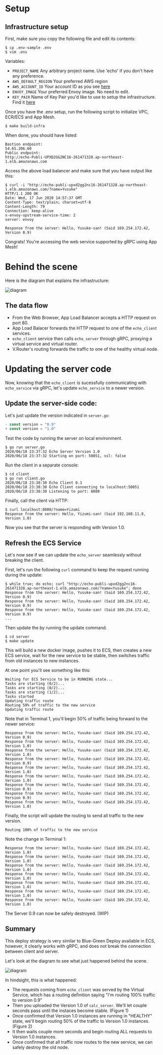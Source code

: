 

# Setup

## Infrastructure setup

First, make sure you copy the following file and edit its contents:
```
$ cp .env-sample .env
$ vim .env
```
Variables:

* `PROJECT_NAME` Any arbitrary project name.  Use 'echo' if you don't have any preference.
* `AWS_DEFAULT_REGION` Your preferred AWS region
* `AWS_ACCOUNT_ID` Your account ID as you see [here](https://console.aws.amazon.com/billing/home?#/account)
* `ENVOY_IMAGE` Your preferred Envoy image. No need to edit.
* `KEY_PAIR` Name of Key Pair you'd like to use to setup the infrastructure. Find it [here](https://ap-northeast-1.console.aws.amazon.com/ec2/v2/home?region=ap-northeast-1#KeyPairs)

Once you have the .env setup, run the following script to initialize VPC, ECR/ECS and App Mesh.
```
$ make build-infra
```

When done, you should have listed:
```
Bastion endpoint:
54.65.206.60
Public endpoint:
http://echo-Publi-UPXD2GG2NC16-261471328.ap-northeast-1.elb.amazonaws.com
```

Access the above load balancer and make sure that you have output like this:
```
$ curl -i "http://echo-publi-upxd2gg2nc16-261471328.ap-northeast-1.elb.amazonaws.com/?name=Yusuke"
HTTP/1.1 200 OK
Date: Wed, 17 Jun 2020 14:57:37 GMT
Content-Type: text/plain; charset=utf-8
Content-Length: 79
Connection: keep-alive
x-envoy-upstream-service-time: 2
server: envoy

Response from the server: Hello, Yusuke-san! (Said 169.254.172.42, Version 0.9)
```

Congrats! You're accessing the web service supported by gRPC using App Mesh!

# Behind the scene

Here is the diagram that explains the infrastructure:

![diagram](https://github.com/raksul/app-mesh-example/raw/master/doc/infrastructure.jpg)

## The data flow

* From the Web Browser, App Load Balancer accepts a HTTP request on port 80.
* App Load Balacer forwards the HTTP request to one of the `echo_client` services.
* `echo_client` service then calls `echo_server` through gRPC, proxying a virtual service and virtual router.
* V.Router's routing forwards the traffic to one of the healthy virtual node.

# Updating the server code

Now, knowing that the `echo_client` is sucessfully communicating with `echo_service` via gRPC, let's update `echo_service` to a newer version.

## Update the server-side code:

Let's just update the version indicated in `server.go`:
```go:server/server.go
- const version = "0.9"
+ const version = "1.0"
```

Test the code by running the server on local environment.
```bash:Screen 1
$ go run server.go
2020/06/18 23:37:32 Echo Server Version 1.0
2020/06/18 23:37:32 Starting on port: 50051, ssl: false
```

Run the client in a separate console:
```bash:Screen 2
$ cd client
$ go run client.go
2020/06/18 23:38:30 Echo Client 0.1
2020/06/18 23:38:30 Echo Client connecting to localhost:50051
2020/06/18 23:38:30 Listening to port: 8080
```

Finally, call the client via HTTP:
```bash:Screen 3
$ curl localhost:8080/?name=Yizumi
Response from the server: Hello, Yizumi-san! (Said 192.168.11.8, Version 1.0)
```
Now you see that the server is responding with Version 1.0.

## Refresh the ECS Service

Let's now see if we can update the `echo_server` seamlessly without breaking the client.

First, let's run the following `curl` command to keep the request running during the update:
```bash:Terminal 1
$ while true; do echo; curl "http://echo-publi-upxd2gg2nc16-261471328.ap-northeast-1.elb.amazonaws.com/?name=Yusuke"; done
Response from the server: Hello, Yusuke-san! (Said 169.254.172.42, Version 0.9)
Response from the server: Hello, Yusuke-san! (Said 169.254.172.42, Version 0.9)
Response from the server: Hello, Yusuke-san! (Said 169.254.172.42, Version 0.9)
...
```

Then update the by running the update command.
```bash:Terminal 2
$ cd server
$ make update
```

This will build a new docker image, pushes it to ECS, then creates a new ECS service, wait for the new service to be stable, then switches traffic from old instances to new instances.

At one point you'll see something like this:
```bash:Terminal 2
Waiting for ECS Service to be in RUNNING state...
Tasks are starting (0/2)...
Tasks are starting (0/2)...
Tasks are starting (1/2)...
Tasks started
Updating traffic route
Routing 50% of traffic to the new service
Updating traffic route
```

Note that in Terminal 1, you'll begin 50% of traffic being forward to the newer service:
```bash:Terminal 1
Response from the server: Hello, Yusuke-san! (Said 169.254.172.42, Version 0.9)
Response from the server: Hello, Yusuke-san! (Said 169.254.172.42, Version 1.0)
Response from the server: Hello, Yusuke-san! (Said 169.254.172.42, Version 1.0)
Response from the server: Hello, Yusuke-san! (Said 169.254.172.42, Version 0.9)
Response from the server: Hello, Yusuke-san! (Said 169.254.172.42, Version 1.0)
Response from the server: Hello, Yusuke-san! (Said 169.254.172.42, Version 1.0)
Response from the server: Hello, Yusuke-san! (Said 169.254.172.42, Version 0.9)
Response from the server: Hello, Yusuke-san! (Said 169.254.172.42, Version 0.9)
Response from the server: Hello, Yusuke-san! (Said 169.254.172.42, Version 1.0)
```

Finally, the script will update the routing to send all traffic to the new version.
```bash:Terminal 2
Routing 100% of traffic to the new service
```

Note the change in Terminal 1:
```bash:Terminal 1
Response from the server: Hello, Yusuke-san! (Said 169.254.172.42, Version 1.0)
Response from the server: Hello, Yusuke-san! (Said 169.254.172.42, Version 1.0)
Response from the server: Hello, Yusuke-san! (Said 169.254.172.42, Version 1.0)
Response from the server: Hello, Yusuke-san! (Said 169.254.172.42, Version 1.0)
Response from the server: Hello, Yusuke-san! (Said 169.254.172.42, Version 1.0)
Response from the server: Hello, Yusuke-san! (Said 169.254.172.42, Version 1.0)
Response from the server: Hello, Yusuke-san! (Said 169.254.172.42, Version 1.0)
```

The Server 0.9 can now be safely destroyed. (WIP)

## Summary

This deploy strategy is very similar to Blue-Green Deploy available in ECS, however, it clearly works with gRPC, and does not break the connection between client and server.

Let's look at the diagram to see what just happened behind the scene.

![diagram](https://github.com/raksul/app-mesh-example/raw/master/doc/service-update.jpg)

In hindsight, this is what happened:
* The requests coming from `echo_client` was served by the Virtual Service, which has a routing definition saying "I'm routing 100% traffic to version 0.9"
* Then you uploaded the Version 1.0 of `calc_server`. We'll let couple seconds pass until the instaces become stable. (Figure 1)
* Once confirmed that Version 1.0 instances are running in "HEALTHY" state, we'll begin routing 50% of the traffic to Version 1.0 instances. (Figure 2)
* It then waits couple more seconds and begin routing ALL requests to Version 1.0 instances.
* Once confirmed that all traffic now routes to the new service, we can safely destroy the old node.
